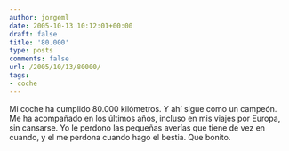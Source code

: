 ```yaml
---
author: jorgeml
date: 2005-10-13 10:12:01+00:00
draft: false
title: '80.000'
type: posts
comments: false
url: /2005/10/13/80000/
tags:
- coche
---
```


Mi coche ha cumplido 80.000 kilómetros. Y ahí sigue como un campeón. Me ha acompañado en los últimos años, incluso en mis viajes por Europa, sin cansarse. Yo le perdono las pequeñas averías que tiene de vez en cuando, y el me perdona cuando hago el bestia. Que bonito.
